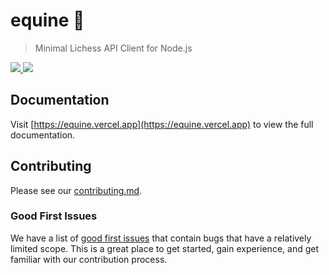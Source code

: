 # equine 🐴

> Minimal Lichess API Client for Node.js

<p align="left">
  <a href="https://npm.im/equine">
    <img src="https://badgen.net/npm/v/equine">
  </a>

  <a href="https://github.com/devjiwonchoi/equine/actions?workflow=CI">
    <img src="https://github.com/devjiwonchoi/equine/actions/workflows/node_ci.yml/badge.svg">
  </a>
</p>

## Documentation

Visit [https://equine.vercel.app](https://equine.vercel.app) to view the full documentation.

## Contributing

Please see our [contributing.md](./contributing.md).

### Good First Issues

We have a list of [good first issues](https://github.com/devjiwonchoi/equine/labels/good%20first%20issue) that contain bugs that have a relatively limited scope. This is a great place to get started, gain experience, and get familiar with our contribution process.